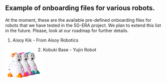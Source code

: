 ## Example of onboarding files for various robots.

At the moment, these are the available pre-defined onboarding files for robots that we have tested in the 5G-ERA project. We plan to extend this list in the future. Please, look at our roadmap for further details.

1) Aisoy Kik - From Aisoy Robotics  

  <img src="img/Aisoy.png" height="100rm" align="left" />


2) Kobuki Base - Yujin Robot
